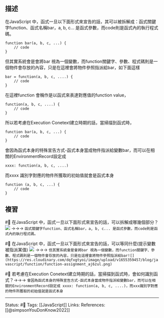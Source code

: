 ## 描述
在JavaScript 中，函式一旦以下面形式來宣告的話，其可以被拆解成：函式關鍵字function、函式名稱bar，a, b, c... 是函式參數，而code則是函式內的執行程式碼。
```
function bar(a, b, c, ...) {
	// code
}
```

但其實系統會是會將bar 視為一個變數，而function關鍵字、參數、程式碼則是一個物件會存放的內容，只是在這裡會將物件參照指派給bar，如下面這樣
```
bar = function(a, b, c, ....) {
	// code
}
```

在這裡function 會稱作是以函式來表達對應值的function value，
```
function(a, b, c, ....) {
	// code
}
```




所以若考慮在Execution Conetext建立時期的話，當掃描到函式時，
```
function bar(a, b, c, ...) {
	// code
}
```

會因為函式本身的特殊宣告方式-函式本身當成物件指派給變數bar，而可以在相關的EnvironmentRecord設定成
```
xxxx: function(a, b, c, ....)
```

而xxxx 識別字對應的物件所獲取的初始值就會是函式本身
```
function (a, b, c, ...) {
	// code
}
```

## 複習
#🧠 在JavaScript 中，函式一旦以下面形式來宣告的話，可以拆解成哪幾個部分？ ![](https://res.cloudinary.com/dqfxgtyoi/image/upload/v1655359457/blog/javascript/function/function-declaration_a7ls5l.png)  ->->-> `函式關鍵字function、函式名稱bar，a, b, c... 是函式參數，而code則是函式內的執行程式碼。`
<!--SR:!2022-10-10,74,250-->

#🧠 在JavaScript 中，函式一旦以下面形式來宣告的話，可以等同什麼(提示變數被指派某值) ![](https://res.cloudinary.com/dqfxgtyoi/image/upload/v1655359457/blog/javascript/function/function-declaration_a7ls5l.png) ->->-> `但其實系統會是會將bar 視為一個變數，而function關鍵字、參數、程式碼則是一個物件會存放的內容，只是在這裡會將物件參照指派給bar![](https://res.cloudinary.com/dqfxgtyoi/image/upload/v1655359457/blog/javascript/function/function-assignment_aj6zul.png)`
<!--SR:!2022-10-08,72,250-->

#🧠 若考慮在Execution Conetext建立時期的話，當掃描到函式時，會如何識別函式？->->-> `會因為函式本身的特殊宣告方式-函式本身當成物件指派給變數bar，而可以在相關的EnvironmentRecord設定成 xxxx: function(a, b, c, ....)，而xxx識別字對應的物件所獲取的初始值就是函式本身`
<!--SR:!2022-12-23,115,250-->


---
Status: #🌱 
Tags:
[[JavaScript]]
Links:
References:
[[@simpsonYouDonKnow2022]]